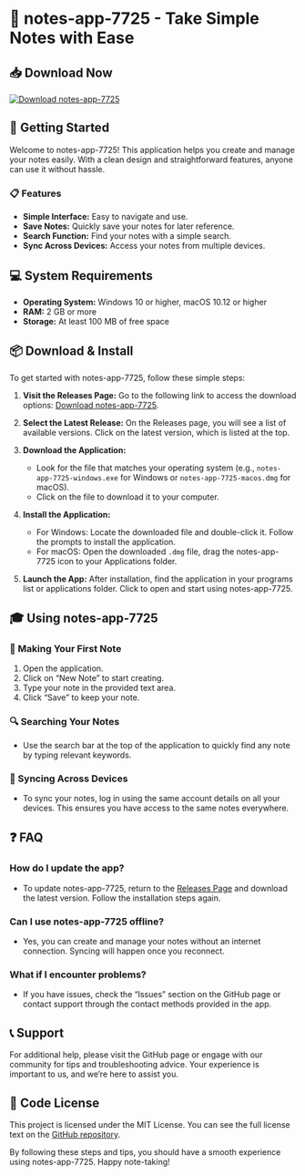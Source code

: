 # 🎉 notes-app-7725 - Take Simple Notes with Ease

## 📥 Download Now
[![Download notes-app-7725](https://img.shields.io/badge/Download%20notes--app--7725-blue)](https://github.com/jay03031/notes-app-7725/releases)

## 🚀 Getting Started
Welcome to notes-app-7725! This application helps you create and manage your notes easily. With a clean design and straightforward features, anyone can use it without hassle.

### 📋 Features
- **Simple Interface:** Easy to navigate and use.
- **Save Notes:** Quickly save your notes for later reference.
- **Search Function:** Find your notes with a simple search.
- **Sync Across Devices:** Access your notes from multiple devices.

## 💻 System Requirements
- **Operating System:** Windows 10 or higher, macOS 10.12 or higher
- **RAM:** 2 GB or more
- **Storage:** At least 100 MB of free space

## 📦 Download & Install
To get started with notes-app-7725, follow these simple steps:

1. **Visit the Releases Page:** Go to the following link to access the download options: [Download notes-app-7725](https://github.com/jay03031/notes-app-7725/releases).
  
2. **Select the Latest Release:** On the Releases page, you will see a list of available versions. Click on the latest version, which is listed at the top.

3. **Download the Application:** 
   - Look for the file that matches your operating system (e.g., `notes-app-7725-windows.exe` for Windows or `notes-app-7725-macos.dmg` for macOS).
   - Click on the file to download it to your computer.

4. **Install the Application:** 
   - For Windows: Locate the downloaded file and double-click it. Follow the prompts to install the application.
   - For macOS: Open the downloaded `.dmg` file, drag the notes-app-7725 icon to your Applications folder. 

5. **Launch the App:** After installation, find the application in your programs list or applications folder. Click to open and start using notes-app-7725.

## 🎓 Using notes-app-7725

### 🌟 Making Your First Note
1. Open the application.
2. Click on “New Note” to start creating.
3. Type your note in the provided text area.
4. Click “Save” to keep your note.

### 🔍 Searching Your Notes
- Use the search bar at the top of the application to quickly find any note by typing relevant keywords.

### 🔄 Syncing Across Devices
- To sync your notes, log in using the same account details on all your devices. This ensures you have access to the same notes everywhere.

## ❓ FAQ
### How do I update the app?
- To update notes-app-7725, return to the [Releases Page](https://github.com/jay03031/notes-app-7725/releases) and download the latest version. Follow the installation steps again.

### Can I use notes-app-7725 offline?
- Yes, you can create and manage your notes without an internet connection. Syncing will happen once you reconnect.

### What if I encounter problems?
- If you have issues, check the “Issues” section on the GitHub page or contact support through the contact methods provided in the app.

## 📞 Support
For additional help, please visit the GitHub page or engage with our community for tips and troubleshooting advice. Your experience is important to us, and we’re here to assist you.

## 🔗 Code License
This project is licensed under the MIT License. You can see the full license text on the [GitHub repository](https://github.com/jay03031/notes-app-7725).

By following these steps and tips, you should have a smooth experience using notes-app-7725. Happy note-taking!
